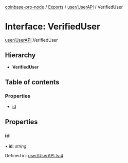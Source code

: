 [coinbase-pro-node](../../README.md) / [Exports](../../modules.md) / [user/UserAPI](../../modules/user_userapi.md) / VerifiedUser

# Interface: VerifiedUser

[user/UserAPI](../../modules/user_userapi.md).VerifiedUser

## Hierarchy

- **VerifiedUser**

## Table of contents

### Properties

- [id](userapi.verifieduser.md#id)

## Properties

### id

• **id**: _string_

Defined in: [user/UserAPI.ts:4](https://github.com/bennycode/coinbase-pro-node/blob/7d07dce/src/user/UserAPI.ts#L4)
